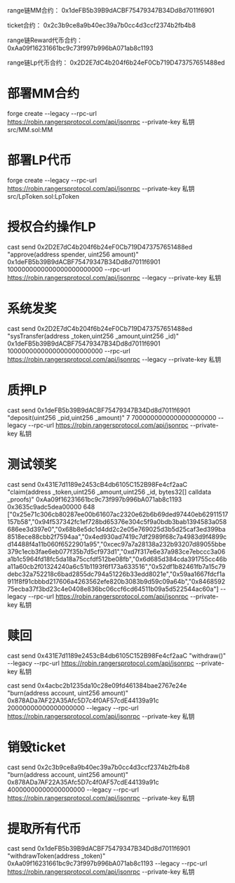 
range链MM合约：
0x1deFB5b39B9dACBF75479347B34Dd8d7011f6901

ticket合约：
0x2c3b9ce8a9b40ec39a7b0cc4d3ccf2374b2fb4b8

range链Reward代币合约：
0xAa09f16231661bc9c73f997b996bA071ab8c1193

range链Lp代币合约：
0x2D2E7dC4b204f6b24eF0Cb719D473757651488ed


# 部署MM合约
forge create --legacy --rpc-url https://robin.rangersprotocol.com/api/jsonrpc --private-key 私钥 src/MM.sol:MM

# 部署LP代币
forge create --legacy --rpc-url https://robin.rangersprotocol.com/api/jsonrpc --private-key 私钥 src/LpToken.sol:LpToken

# 授权合约操作LP
cast send 0x2D2E7dC4b204f6b24eF0Cb719D473757651488ed "approve(address spender, uint256 amount)" 0x1deFB5b39B9dACBF75479347B34Dd8d7011f6901 1000000000000000000000000 --rpc-url https://robin.rangersprotocol.com/api/jsonrpc --legacy --private-key 私钥

# 系统发奖
cast send 0x2D2E7dC4b204f6b24eF0Cb719D473757651488ed "sysTransfer(address _token,uint256 _amount,uint256 _id)" 0x1deFB5b39B9dACBF75479347B34Dd8d7011f6901 1000000000000000000000000 --rpc-url https://robin.rangersprotocol.com/api/jsonrpc --legacy --private-key 私钥

# 质押LP
cast send 0x1deFB5b39B9dACBF75479347B34Dd8d7011f6901 "deposit(uint256 _pid,uint256 _amount)" 7 7000000000000000000000 --legacy --rpc-url https://robin.rangersprotocol.com/api/jsonrpc --private-key 私钥

# 测试领奖
cast send 0x431E7d1189e2453cB4db6105C152B98Fe4cf2aaC "claim(address _token,uint256 _amount,uint256 _id, bytes32[] calldata _proofs)" 0xAa09f16231661bc9c73f997b996bA071ab8c1193 0x3635c9adc5dea00000 648 ["0x25e71c306cb80287ee00b61607ac2320e62b6b69ded97440eb62911517157b58","0x94f537342fc1ef728bd65376e304c5f9a0bdb3bab1394583a058686ee3d397e0","0x68b8e5dc1d4dd2c2e05e769025d3b5d25caf3ed399ba8518ece88cbb2f7594aa","0x4ed930ad7419c7df2989f68c7a4983d9f4899cd14488f4a11b060f6522901a95","0xcec97a7a28138a232b93207d89055bbe379c1ecb3fae6eb077f35b7d5cf973d1","0xd7f317e6e37a983ce7ebccc3a06a1b1c5964fd18fc5da18a75ccfdf512be08fb","0x6d685d384cda391755cc46ba11a60cb2f01324240a6c51b1193f6f173a633516","0x52df1b82461fb7a15c79debc32a752218c6bad2855dc794a51226b33edd8021e","0x59aa1667fdcf1a911f8f91cbbbd217606a4263562efe820b3083b9d59c09a64b","0x846859275ecba37f3bd23c4e0408e836bc06ccf6cd64511b09a5d522544ac60a"] --legacy --rpc-url https://robin.rangersprotocol.com/api/jsonrpc --private-key 私钥

# 赎回
cast send 0x431E7d1189e2453cB4db6105C152B98Fe4cf2aaC "withdraw()" --legacy --rpc-url https://robin.rangersprotocol.com/api/jsonrpc --private-key 私钥



cast send 0x4acbc2b1235da10c28e09fd461384bae2767e24e "burn(address account, uint256 amount)" 0x878ADa7AF22A35Afc5D7c4f0AF57cdE44139a91c 20000000000000000000 --legacy --rpc-url https://robin.rangersprotocol.com/api/jsonrpc --private-key 私钥



# 销毁ticket
cast send 0x2c3b9ce8a9b40ec39a7b0cc4d3ccf2374b2fb4b8 "burn(address account, uint256 amount)" 0x878ADa7AF22A35Afc5D7c4f0AF57cdE44139a91c 40000000000000000000 --legacy --rpc-url https://robin.rangersprotocol.com/api/jsonrpc --private-key 私钥

# 提取所有代币
cast send 0x1deFB5b39B9dACBF75479347B34Dd8d7011f6901 "withdrawToken(address _token)" 0xAa09f16231661bc9c73f997b996bA071ab8c1193 --legacy --rpc-url https://robin.rangersprotocol.com/api/jsonrpc --private-key 私钥